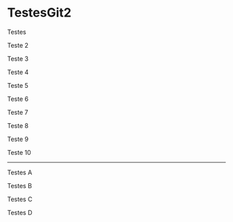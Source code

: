 # TestesGit2
Testes

Teste 2

Teste 3

Teste 4

Teste 5

Teste 6

Teste 7

Teste 8

Teste 9

Teste 10

-----

Testes A

Testes B

Testes C

Testes D